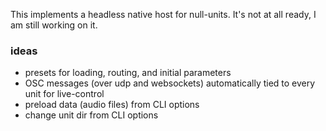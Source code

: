 This implements a headless native host for null-units. It's not at all ready, I am still working on it.


### ideas

- presets for loading, routing, and initial parameters
- OSC messages (over udp and websockets) automatically tied to every unit for live-control
- preload data (audio files) from CLI options
- change unit dir from CLI options
